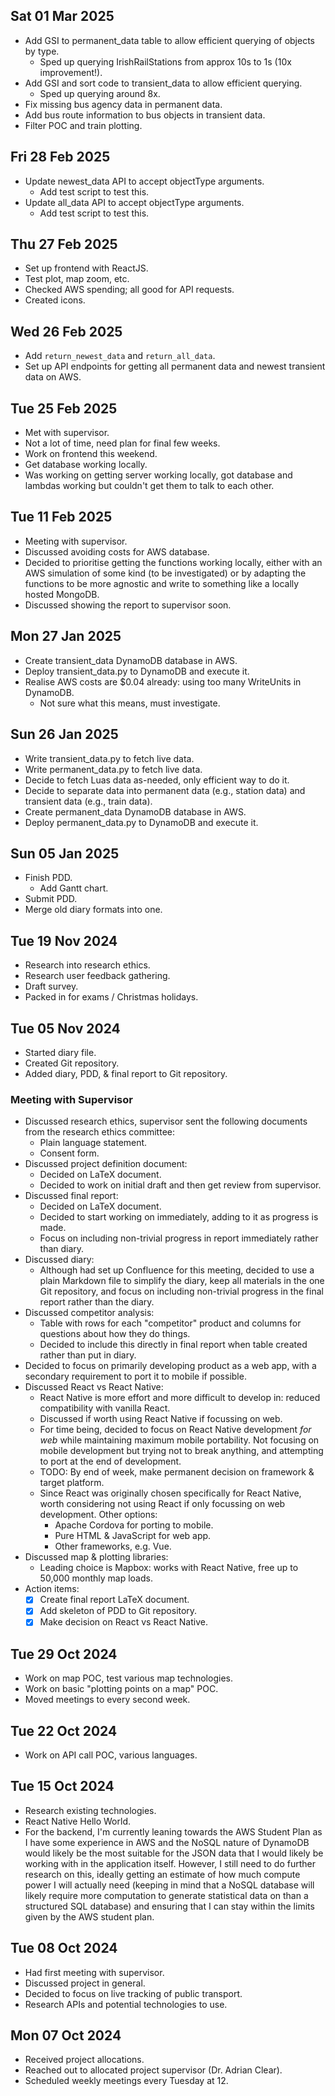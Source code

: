## Sat 01 Mar 2025
- Add GSI to permanent_data table to allow efficient querying of objects by type.
  - Sped up querying IrishRailStations from approx 10s to 1s (10x improvement!).
- Add GSI and sort code to transient_data to allow efficient querying.
  - Sped up querying around 8x.
- Fix missing bus agency data in permanent data.
- Add bus route information to bus objects in transient data.
- Filter POC and train plotting.

## Fri 28 Feb 2025
- Update newest_data API to accept objectType arguments.
  - Add test script to test this.
- Update all_data API to accept objectType arguments.
  - Add test script to test this.

## Thu 27 Feb 2025
- Set up frontend with ReactJS.
- Test plot, map zoom, etc.
- Checked AWS spending; all good for API requests.
- Created icons.

## Wed 26 Feb 2025
- Add `return_newest_data` and `return_all_data`.
- Set up API endpoints for getting all permanent data and newest transient data on AWS.

## Tue 25 Feb 2025
- Met with supervisor.
- Not a lot of time, need plan for final few weeks.
- Work on frontend this weekend.
- Get database working locally.
- Was working on getting server working locally, got database and lambdas working but couldn't get them to talk to each other.

## Tue 11 Feb 2025
- Meeting with supervisor.
- Discussed avoiding costs for AWS database.
- Decided to prioritise getting the functions working locally, either with an AWS simulation of some kind (to be investigated) or by adapting the functions to be more agnostic and write to something like a locally hosted MongoDB.
- Discussed showing the report to supervisor soon.

## Mon 27 Jan 2025
- Create transient_data DynamoDB database in AWS.
- Deploy transient_data.py to DynamoDB and execute it.
- Realise AWS costs are $0.04 already: using too many WriteUnits in DynamoDB.
  - Not sure what this means, must investigate.

## Sun 26 Jan 2025
- Write transient_data.py to fetch live data.
- Write permanent_data.py to fetch live data.
- Decide to fetch Luas data as-needed, only efficient way to do it.
- Decide to separate data into permanent data (e.g., station data) and transient data (e.g., train data).
- Create permanent_data DynamoDB database in AWS.
- Deploy permanent_data.py to DynamoDB and execute it.

## Sun 05 Jan 2025
- Finish PDD.
  - Add Gantt chart.
- Submit PDD.
- Merge old diary formats into one.

## Tue 19 Nov 2024
- Research into research ethics.
- Research user feedback gathering.
- Draft survey.
- Packed in for exams / Christmas holidays.

## Tue 05 Nov 2024
- Started diary file.
- Created Git repository.
- Added diary, PDD, & final report to Git repository.

### Meeting with Supervisor
- Discussed research ethics, supervisor sent the following documents from the research ethics committee:
  - Plain language statement.
  - Consent form.
- Discussed project definition document:
  - Decided on LaTeX document.
  - Decided to work on initial draft and then get review from supervisor.
- Discussed final report:
  - Decided on LaTeX document.
  - Decided to start working on immediately, adding to it as progress is made.
  - Focus on including non-trivial progress in report immediately rather than diary.
- Discussed diary:
  - Although had set up Confluence for this meeting, decided to use a plain Markdown file to simplify the diary, keep all materials in the one Git repository, and focus on including non-trivial progress in the final report rather than the diary.
- Discussed competitor analysis:
  - Table with rows for each "competitor" product and columns for questions about how they do things.
  - Decided to include this directly in final report when table created rather than put in diary.
- Decided to focus on primarily developing product as a web app, with a secondary requirement to port it to mobile if possible.
- Discussed React vs React Native:
  - React Native is more effort and more difficult to develop in: reduced compatibility with vanilla React.
  - Discussed if worth using React Native if focussing on web.
  - For time being, decided to focus on React Native development *for web* while maintaining maximum mobile portability. Not focusing on mobile development but trying not to break anything, and attempting to port at the end of development.
  - TODO: By end of week, make permanent decision on framework & target platform.
  - Since React was originally chosen specifically for React Native, worth considering not using React if only focussing on web development. Other options:
    - Apache Cordova for porting to mobile.
    - Pure HTML & JavaScript for web app.
    - Other frameworks, e.g. Vue.
- Discussed map & plotting libraries:
  - Leading choice is Mapbox: works with React Native, free up to 50,000 monthly map loads.
- Action items:
  - [X] Create final report LaTeX document.
  - [X] Add skeleton of PDD to Git repository.
  - [X] Make decision on React vs React Native.

## Tue 29 Oct 2024
- Work on map POC, test various map technologies.
- Work on basic "plotting points on a map" POC. 
- Moved meetings to every second week.

## Tue 22 Oct 2024
- Work on API call POC, various languages.

## Tue 15 Oct 2024
- Research existing technologies.
- React Native Hello World.
- For the backend, I'm currently leaning towards the AWS Student Plan as I have some experience in AWS and the NoSQL nature of DynamoDB would likely be the most suitable for the JSON data that I would likely be working with in the application itself. However, I still need to do further research on this, ideally getting an estimate of how much compute power I will actually need (keeping in mind that a NoSQL database will likely require more computation to generate statistical data on than a structured SQL database) and ensuring that I can stay within the limits given by the AWS student plan.

## Tue 08 Oct 2024
- Had first meeting with supervisor.
- Discussed project in general.
- Decided to focus on live tracking of public transport.
- Research APIs and potential technologies to use.

## Mon 07 Oct 2024
- Received project allocations.
- Reached out to allocated project supervisor (Dr. Adrian Clear).
- Scheduled weekly meetings every Tuesday at 12.
